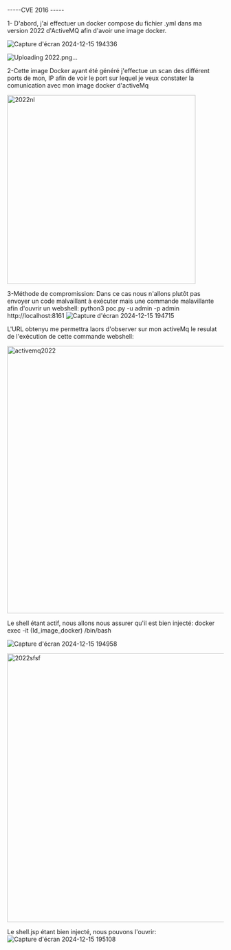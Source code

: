 -----CVE 2016 -----

1- D'abord, j'ai effectuer un docker compose du fichier .yml dans ma version 2022 d'ActiveMQ afin d'avoir une image docker.

![Capture d'écran 2024-12-15 194336](https://github.com/user-attachments/assets/2e08b1dd-def1-4dbd-a4db-5cae84c11ad9)

![Uploading 2022.png…]()



2-Cette image Docker ayant été généré j'effectue un scan des différent ports de mon, IP afin de voir le port sur lequel je veux constater la comunication avec mon image docker d'activeMq

<img width="438" alt="2022nl " src="https://github.com/user-attachments/assets/7e4a6b8c-9210-4e66-8f17-e4cc2e588f06" />



3-Méthode de compromission:
Dans ce cas nous n'allons plutôt pas envoyer un code malvaillant à exécuter mais une commande malavillante afin d'ouvrir un webshell:
python3 poc.py -u admin -p admin http://localhost:8161
![Capture d'écran 2024-12-15 194715](https://github.com/user-attachments/assets/257e1be2-695b-4760-a070-5cf1929dc57a)

L'URL obtenyu me permettra laors d'observer sur mon activeMq le resulat de l'exécution de cette commande webshell: 

<img width="620" alt="activemq2022" src="https://github.com/user-attachments/assets/0667861c-860a-4188-a64a-d06ae7b6bbfe" />

Le shell étant actif, nous allons nous assurer qu'il est bien injecté: docker exec -it (Id_image_docker) /bin/bash

![Capture d'écran 2024-12-15 194958](https://github.com/user-attachments/assets/3266b9b7-1b9a-4644-90f5-9d6f7b45362d)

<img width="623" alt="2022sfsf" src="https://github.com/user-attachments/assets/a928c208-7f4a-4d33-830f-645ca831bde3" />

Le shell.jsp étant bien injecté, nous pouvons l'ouvrir:
![Capture d'écran 2024-12-15 195108](https://github.com/user-attachments/assets/8c24ab30-8f1c-4d5a-b4a6-03e97c95e61f)





